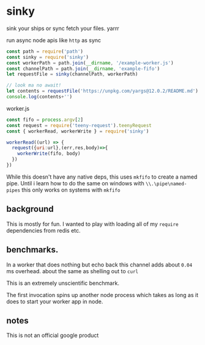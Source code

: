 # sinky

sink your ships or sync fetch your files. yarrr

run async node apis like `http` as sync

```js
const path = require('path')
const sinky = require('sinky')
const workerPath = path.join(__dirname, '/example-worker.js')
const channelPath = path.join(__dirname, 'example-fifo')
let requestFile = sinky(channelPath, workerPath)

// look ma no await!
let contents = requestFile('https://unpkg.com/yargs@12.0.2/README.md')
console.log(contents+'')
```

worker.js

```js
const fifo = process.argv[2]
const request = require('teeny-request').teenyRequest
const { workerRead, workerWrite } = require('sinky')

workerRead((url) => {
  request({uri:url},(err,res,body)=>{
    workerWrite(fifo, body)
  })
})
```

While this doesn't have any native deps, this uses `mkfifo` to create a named pipe.
Until i learn how to do the same on windows with `\\.\pipe\named-pipes` this only works on systems with `mkfifo`

## background

This is mostly for fun. I wanted to play with loading all of my `require` dependencies from redis etc.

## benchmarks.

In a worker that does nothing but echo back this channel adds about `0.04` ms overhead. about the same as shelling out to `curl`

This is an extremely unscientific benchmark.

The first invocation spins up another node process which takes as long as it does to start your worker app in node.


## notes

This is not an official google product
